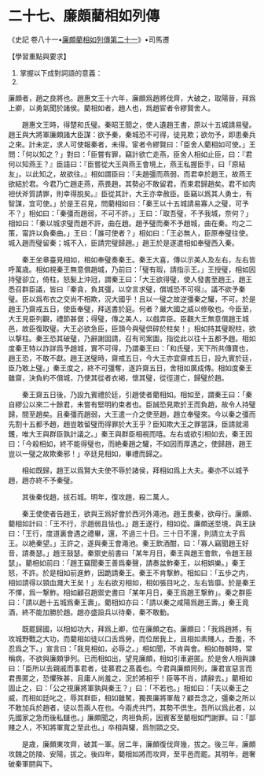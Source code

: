 # 二十七、廉頗藺相如列傳

《史記 卷八十一•[廉頗藺相如列傳第二十一](https://zh.wikisource.org/wiki/%E5%8F%B2%E8%A8%98/%E5%8D%B7081)》•司馬遷

【學習重點與要求】

1. 掌握以下成對詞語的意義：
1. 

廉頗者，趙之良將也。趙惠文王十六年，廉頗爲趙將伐齊，大破之，取陽晉，拜爲上卿，以勇氣聞於諸侯。藺相如者，趙人也，爲趙宦者令繆賢舍人。

　　趙惠文王時，得楚和氏璧。秦昭王聞之，使人遺趙王書，原以十五城請易璧。趙王與大將軍廉頗諸大臣謀：欲予秦，秦城恐不可得，徒見欺；欲勿予，即患秦兵之來。計未定，求人可使報秦者，未得。宦者令繆賢曰：「臣舍人藺相如可使。」王問：「何以知之？」對曰：「臣嘗有罪，竊計欲亡走燕，臣舍人相如止臣，曰：『君何以知燕王？』臣語曰：『臣嘗從大王與燕王會境上，燕王私握臣手，曰「原結友」。以此知之，故欲往。』相如謂臣曰：『夫趙彊而燕弱，而君幸於趙王，故燕王欲結於君。今君乃亡趙走燕，燕畏趙，其勢必不敢留君，而束君歸趙矣。君不如肉袒伏斧質請罪，則幸得脱矣。』臣從其計，大王亦幸赦臣。臣竊以爲其人勇士，有智謀，宜可使。」於是王召見，問藺相如曰：「秦王以十五城請易寡人之璧，可予不？」相如曰：「秦彊而趙弱，不可不許。」王曰：「取吾璧，不予我城，奈何？」相如曰：「秦以城求璧而趙不許，曲在趙。趙予璧而秦不予趙城，曲在秦。均之二策，甯許以負秦曲。」王曰：「誰可使者？」相如曰：「王必無人，臣原奉璧往使。城入趙而璧留秦；城不入，臣請完璧歸趙。」趙王於是遂遣相如奉璧西入秦。

　　秦王坐章臺見相如，相如奉璧奏秦王。秦王大喜，傳以示美人及左右，左右皆呼萬歳。相如視秦王無意償趙城，乃前曰：「璧有瑕，請指示王。」王授璧，相如因持璧卻立，倚柱，怒髮上沖冠，謂秦王曰：「大王欲得璧，使人發書至趙王，趙王悉召群臣議，皆曰『秦貪，負其彊，以空言求璧，償城恐不可得』。議不欲予秦璧。臣以爲布衣之交尚不相欺，況大國乎！且以一璧之故逆彊秦之驩，不可。於是趙王乃齋戒五日，使臣奉璧，拜送書於庭。何者？嚴大國之威以修敬也。今臣至，大王見臣列觀，禮節甚倨；得璧，傳之美人，以戲弄臣。臣觀大王無意償趙王城邑，故臣復取璧。大王必欲急臣，臣頭今與璧倶碎於柱矣！」相如持其璧睨柱，欲以撃柱。秦王恐其破璧，乃辭謝固請，召有司案圖，指從此以往十五都予趙。相如度秦王特以詐詳爲予趙城，實不可得，乃謂秦王曰：「和氏璧，天下所共傳寶也，趙王恐，不敢不獻。趙王送璧時，齋戒五日，今大王亦宜齋戒五日，設九賓於廷，臣乃敢上璧。」秦王度之，終不可彊奪，遂許齋五日，舍相如廣成傳。相如度秦王雖齋，決負約不償城，乃使其從者衣褐，懷其璧，從徑道亡，歸璧於趙。

　　秦王齋五日後，乃設九賓禮於廷，引趙使者藺相如。相如至，謂秦王曰：「秦自繆公以來二十餘君，未嘗有堅明約束者也。臣誠恐見欺於王而負趙，故令人持璧歸，間至趙矣。且秦彊而趙弱，大王遣一介之使至趙，趙立奉璧來。今以秦之彊而先割十五都予趙，趙豈敢留璧而得罪於大王乎？臣知欺大王之罪當誅，臣請就湯鑊，唯大王與群臣孰計議之。」秦王與群臣相視而嘻。左右或欲引相如去，秦王因曰：「今殺相如，終不能得璧也，而絶秦趙之驩，不如因而厚遇之，使歸趙，趙王豈以一璧之故欺秦邪！」卒廷見相如，畢禮而歸之。

　　相如既歸，趙王以爲賢大夫使不辱於諸侯，拜相如爲上大夫。秦亦不以城予趙，趙亦終不予秦璧。

　　其後秦伐趙，拔石城。明年，復攻趙，殺二萬人。

　　秦王使使者告趙王，欲與王爲好會於西河外澠池。趙王畏秦，欲毋行。廉頗、藺相如計曰：「王不行，示趙弱且怯也。」趙王遂行，相如從。廉頗送至境，與王訣曰：「王行，度道裏會遇之禮畢，還，不過三十日。三十日不還，則請立太子爲王。以絶秦望。」王許之，遂與秦王會澠池。秦王飲酒酣，曰：「寡人竊聞趙王好音，請奏瑟。」趙王鼓瑟。秦禦史前書曰「某年月日，秦王與趙王會飲，令趙王鼓瑟」。藺相如前曰：「趙王竊聞秦王善爲秦聲，請奏盆鮓秦王，以相娯樂。」秦王怒，不許。於是相如前進鮓，因跪請秦王。秦王不肯撃鮓。相如曰：「五歩之内，相如請得以頸血濺大王矣！」左右欲刃相如，相如張目叱之，左右皆靡。於是秦王不懌，爲一撃鮓。相如顧召趙禦史書曰「某年月日，秦王爲趙王撃鮓」。秦之群臣曰：「請以趙十五城爲秦王壽」。藺相如亦曰：「請以秦之咸陽爲趙王壽。」秦王竟酒，終不能加勝於趙。趙亦盛設兵以待秦，秦不敢動。

　　既罷歸國，以相如功大，拜爲上卿，位在廉頗之右。廉頗曰：「我爲趙將，有攻城野戰之大功，而藺相如徒以口舌爲勞，而位居我上，且相如素賤人，吾羞，不忍爲之下。」宣言曰：「我見相如，必辱之。」相如聞，不肯與會。相如毎朝時，常稱病，不欲與廉頗爭列。已而相如出，望見廉頗，相如引車避匿。於是舍人相與諫曰：「臣所以去親戚而事君者，徒慕君之髙義也。今君與廉頗同列，廉君宣惡言而君畏匿之，恐懼殊甚，且庸人尚羞之，況於將相乎！臣等不肖，請辭去。」藺相如固止之，曰：「公之視廉將軍孰與秦王？」曰：「不若也。」相如曰：「夫以秦王之威，而相如廷叱之，辱其群臣，相如雖駑，獨畏廉將軍哉？顧吾念之，彊秦之所以不敢加兵於趙者，徒以吾兩人在也。今兩虎共鬥，其勢不倶生。吾所以爲此者，以先國家之急而後私讎也。」廉頗聞之，肉袒負荊，因賓客至藺相如門謝罪。曰：「鄙賤之人，不知將軍寬之至此也。」卒相與驩，爲刎頸之交。

　　是歳，廉頗東攻齊，破其一軍。居二年，廉頗復伐齊幾，拔之。後三年，廉頗攻魏之防陵、安陽，拔之。後四年，藺相如將而攻齊，至平邑而罷。其明年，趙奢破秦軍閼與下。
